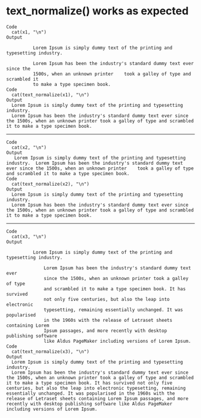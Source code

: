 # text_normalize() works as expected

    Code
      cat(x1, "\n")
    Output
      
              Lorem Ipsum is simply dummy text of the printing and typesetting industry.
      
              Lorem Ipsum has been the industry's standard dummy text ever since the
              1500s, when an unknown printer    took a galley of type and scrambled it
              to make a type specimen book. 
    Code
      cat(text_normalize(x1), "\n")
    Output
      Lorem Ipsum is simply dummy text of the printing and typesetting industry.
      Lorem Ipsum has been the industry's standard dummy text ever since the 1500s, when an unknown printer took a galley of type and scrambled it to make a type specimen book. 

---

    Code
      cat(x2, "\n")
    Output
       Lorem Ipsum is simply dummy text of the printing and typesetting industry.  Lorem Ipsum has been the industry's standard dummy text ever since the 1500s, when an unknown printer    took a galley of type and scrambled it to make a type specimen book. 
    Code
      cat(text_normalize(x2), "\n")
    Output
      Lorem Ipsum is simply dummy text of the printing and typesetting industry.
      Lorem Ipsum has been the industry's standard dummy text ever since the 1500s, when an unknown printer took a galley of type and scrambled it to make a type specimen book. 

---

    Code
      cat(x3, "\n")
    Output
      
              Lorem Ipsum is simply dummy text of the printing and typesetting industry.
      
                  Lorem Ipsum has been the industry's standard dummy text ever
                  since the 1500s, when an unknown printer took a galley of type
                  and scrambled it to make a type specimen book. It has survived
                  not only five centuries, but also the leap into electronic
                  typesetting, remaining essentially unchanged. It was popularised
                  in the 1960s with the release of Letraset sheets containing Lorem
                  Ipsum passages, and more recently with desktop publishing software
                  like Aldus PageMaker including versions of Lorem Ipsum. 
    Code
      cat(text_normalize(x3), "\n")
    Output
      Lorem Ipsum is simply dummy text of the printing and typesetting industry.
      Lorem Ipsum has been the industry's standard dummy text ever since the 1500s, when an unknown printer took a galley of type and scrambled it to make a type specimen book. It has survived not only five centuries, but also the leap into electronic typesetting, remaining essentially unchanged. It was popularised in the 1960s with the release of Letraset sheets containing Lorem Ipsum passages, and more recently with desktop publishing software like Aldus PageMaker including versions of Lorem Ipsum. 

